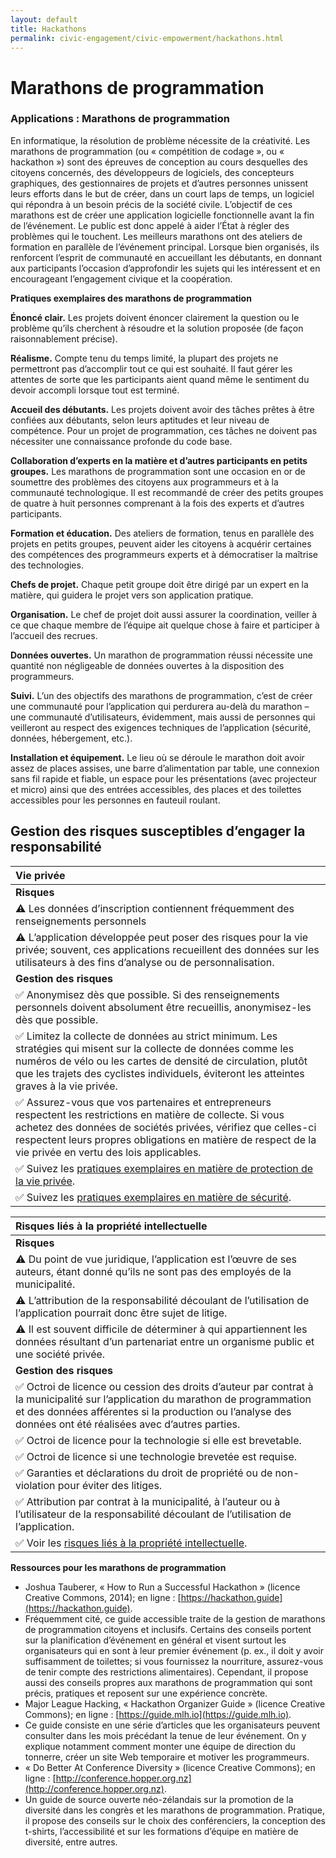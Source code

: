 ```yaml
---
layout: default
title: Hackathons
permalink: civic-engagement/civic-empowerment/hackathons.html
---
```


# Marathons de programmation

### Applications : Marathons de programmation

En informatique, la résolution de problème nécessite de la créativité. Les marathons de programmation \(ou « compétition de codage », ou « hackathon »\) sont des épreuves de conception au cours desquelles des citoyens concernés, des développeurs de logiciels, des concepteurs graphiques, des gestionnaires de projets et d’autres personnes unissent leurs efforts dans le but de créer, dans un court laps de temps, un logiciel qui répondra à un besoin précis de la société civile. L’objectif de ces marathons est de créer une application logicielle fonctionnelle avant la fin de l’événement. Le public est donc appelé à aider l’État à régler des problèmes qui le touchent. Les meilleurs marathons ont des ateliers de formation en parallèle de l’événement principal. Lorsque bien organisés, ils renforcent l’esprit de communauté en accueillant les débutants, en donnant aux participants l’occasion d’approfondir les sujets qui les intéressent et en encourageant l’engagement civique et la coopération.

**Pratiques exemplaires des marathons de programmation**

**Énoncé clair.** Les projets doivent énoncer clairement la question ou le problème qu’ils cherchent à résoudre et la solution proposée \(de façon raisonnablement précise\).

**Réalisme.** Compte tenu du temps limité, la plupart des projets ne permettront pas d’accomplir tout ce qui est souhaité. Il faut gérer les attentes de sorte que les participants aient quand même le sentiment du devoir accompli lorsque tout est terminé.

**Accueil des débutants.** Les projets doivent avoir des tâches prêtes à être confiées aux débutants, selon leurs aptitudes et leur niveau de compétence. Pour un projet de programmation, ces tâches ne doivent pas nécessiter une connaissance profonde du code base.

**Collaboration d’experts en la matière et d’autres participants en petits groupes.** Les marathons de programmation sont une occasion en or de soumettre des problèmes des citoyens aux programmeurs et à la communauté technologique. Il est recommandé de créer des petits groupes de quatre à huit personnes comprenant à la fois des experts et d’autres participants.

**Formation et éducation.** Des ateliers de formation, tenus en parallèle des projets en petits groupes, peuvent aider les citoyens à acquérir certaines des compétences des programmeurs experts et à démocratiser la maîtrise des technologies.

**Chefs de projet.** Chaque petit groupe doit être dirigé par un expert en la matière, qui guidera le projet vers son application pratique.

**Organisation.** Le chef de projet doit aussi assurer la coordination, veiller à ce que chaque membre de l’équipe ait quelque chose à faire et participer à l’accueil des recrues.

**Données ouvertes.** Un marathon de programmation réussi nécessite une quantité non négligeable de données ouvertes à la disposition des programmeurs.

**Suivi.** L’un des objectifs des marathons de programmation, c’est de créer une communauté pour l’application qui perdurera au-delà du marathon – une communauté d’utilisateurs, évidemment, mais aussi de personnes qui veilleront au respect des exigences techniques de l’application \(sécurité, données, hébergement, etc.\).

**Installation et équipement.** Le lieu où se déroule le marathon doit avoir assez de places assises, une barre d’alimentation par table, une connexion sans fil rapide et fiable, un espace pour les présentations \(avec projecteur et micro\) ainsi que des entrées accessibles, des places et des toilettes accessibles pour les personnes en fauteuil roulant.

## Gestion des risques susceptibles d’engager la responsabilité

| Vie privée |
| :--- |
| **Risques** |
| ⚠ Les données d’inscription contiennent fréquemment des renseignements personnels |
| ⚠ L’application développée peut poser des risques pour la vie privée; souvent, ces applications recueillent des données sur les utilisateurs à des fins d’analyse ou de personnalisation. |
| **Gestion des risques** |
| ✅ Anonymisez dès que possible. Si des renseignements personnels doivent absolument être recueillis, anonymisez-les dès que possible. |
| ✅ Limitez la collecte de données au strict minimum. Les stratégies qui misent sur la collecte de données comme les numéros de vélo ou les cartes de densité de circulation, plutôt que les trajets des cyclistes individuels, éviteront les atteintes graves à la vie privée. |
| ✅ Assurez-vous que vos partenaires et entrepreneurs respectent les restrictions en matière de collecte. Si vous achetez des données de sociétés privées, vérifiez que celles-ci respectent leurs propres obligations en matière de respect de la vie privée en vertu des lois applicables. |
| ✅ Suivez les [pratiques exemplaires en matière de protection de la vie privée](https://cippic-ca.github.io/SmartCityToolkit/privacy.html). |
| ✅ Suivez les [pratiques exemplaires en matière de sécurité](https://cippic-ca.github.io/SmartCityToolkit/security.html). |

| Risques liés à la propriété intellectuelle |
| :--- |
| **Risques** |
| ⚠ Du point de vue juridique, l’application est l’œuvre de ses auteurs, étant donné qu’ils ne sont pas des employés de la municipalité. |
| ⚠ L’attribution de la responsabilité découlant de l’utilisation de l’application pourrait donc être sujet de litige. |
| ⚠ Il est souvent difficile de déterminer à qui appartiennent les données résultant d’un partenariat entre un organisme public et une société privée. |
| **Gestion des risques** |
| ✅ Octroi de licence ou cession des droits d’auteur par contrat à la municipalité sur l’application du marathon de programmation et des données afférentes si la production ou l’analyse des données ont été réalisées avec d’autres parties. |
| ✅ Octroi de licence pour la technologie si elle est brevetable. |
| ✅ Octroi de licence si une technologie brevetée est requise. |
| ✅ Garanties et déclarations du droit de propriété ou de non-violation pour éviter des litiges. |
| ✅ Attribution par contrat à la municipalité, à l’auteur ou à l’utilisateur de la responsabilité découlant de l’utilisation de l’application. |
| ✅ Voir les [risques liés à la propriété intellectuelle](https://cippic-ca.github.io/SmartCityToolkit/intellectual-property.html). |

**Ressources pour les marathons de programmation**

* Joshua Tauberer, « How to Run a Successful Hackathon » \(licence Creative Commons, 2014\); en ligne : [https://hackathon.guide](https://hackathon.guide).
* Fréquemment cité, ce guide accessible traite de la gestion de marathons de programmation citoyens et inclusifs. Certains des conseils portent sur la planification d’événement en général et visent surtout les organisateurs qui en sont à leur premier événement \(p. ex., il doit y avoir suffisamment de toilettes; si vous fournissez la nourriture, assurez-vous de tenir compte des restrictions alimentaires\). Cependant, il propose aussi des conseils propres aux marathons de programmation qui sont précis, pratiques et reposent sur une expérience concrète.
* Major League Hacking, « Hackathon Organizer Guide » \(licence Creative Commons\); en ligne : [https://guide.mlh.io](https://guide.mlh.io).
* Ce guide consiste en une série d’articles que les organisateurs peuvent consulter dans les mois précédant la tenue de leur événement. On y explique notamment comment monter une équipe de direction du tonnerre, créer un site Web temporaire et motiver les programmeurs.
* « Do Better At Conference Diversity » \(licence Creative Commons\); en ligne : [http://conference.hopper.org.nz](http://conference.hopper.org.nz).
* Un guide de source ouverte néo-zélandais sur la promotion de la diversité dans les congrès et les marathons de programmation. Pratique, il propose des conseils sur le choix des conférenciers, la conception des t-shirts, l’accessibilité et sur les formations d’équipe en matière de diversité, entre autres.

